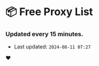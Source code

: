 # :package: Free Proxy List
### Updated every 15 minutes.

- Last updated: `2024-08-11 07:27`

:heart:
